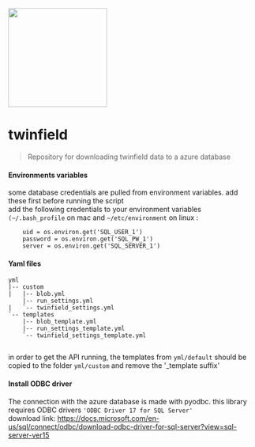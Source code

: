 <img src="https://static.wixstatic.com/media/a9ca5e_825bd4d39e7d468faf735b801fa3dea4~mv2.png/v1/fill/w_1458,h_246,al_c,usm_0.66_1.00_0.01/a9ca5e_825bd4d39e7d468faf735b801fa3dea4~mv2.png" width="200">


# twinfield

> Repository for downloading twinfield data to a azure database


#### Environments variables
some database credentials are pulled from environment variables. add these first before running the script <br>
add the following credentials to your environment variables `(~/.bash_profile` on mac and `~/etc/environment` on linux : 
```
    uid = os.environ.get('SQL_USER_1')
    password = os.environ.get('SQL_PW_1')
    server = os.environ.get('SQL_SERVER_1')
```

#### Yaml files

```
yml
|-- custom
|   |-- blob.yml
    |-- run_settings.yml
|   `-- twinfield_settings.yml
`-- templates
    |-- blob_template.yml
    |-- run_settings_template.yml
    `-- twinfield_settings_template.yml


```

in order to get the API running, the templates from `yml/default` should be copied to the folder `yml/custom` and remove the '_template suffix'

#### Install ODBC driver

The connection with the azure database is made with pyodbc. this library requires ODBC drivers `'ODBC Driver 17 for SQL Server'`<br>
download link: https://docs.microsoft.com/en-us/sql/connect/odbc/download-odbc-driver-for-sql-server?view=sql-server-ver15

